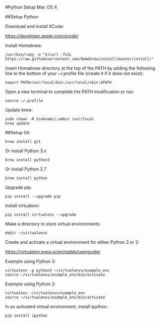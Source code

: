 #Python Setup Mac OS X

##Setup Python

Download and install XCode:

<https://developer.apple.com/xcode/>

Install Homebrew:

```shell
/usr/bin/ruby -e "$(curl -fsSL https://raw.githubusercontent.com/Homebrew/install/master/install)"
```

Insert Homebrew directory at the top of the PATH by adding the
following line to the bottom of your ~/.profile file (create it if it
does not exist):

```shell
export PATH=/usr/local/bin:/usr/local/sbin:$PATH
```

Open a new terminal to complete the PATH modification or run:

```shell
source ~/.profile
```

Update brew:

```shell
sudo chown -R $(whoami):admin /usr/local
brew update
```

##Setup Git

```shell
brew install git
```

Or install Python 3.x

```shell
brew install python3
```

Or install Python 2.7

```shell
brew install python
```

Upgrade pip:

```shell
pip install --upgrade pip
```

Install virtualenv:

```shell
pip install virtualenv --upgrade
```

Make a directory to store virtual environments:

```shell
mkdir ~/virtualenvs
```

Create and activate a virtual environment for either Python 3 or 2:

<https://virtualenv.pypa.io/en/stable/userguide/>

Example using Python 3:

```shell
virtualenv -p python3 ~/virtualenvs/example_env
source ~/virtualenvs/example_env/bin/activate
```

Example using Python 2:

```shell
virtualenv ~/virtualenvs/example_env
source ~/virtualenvs/example_env/bin/activate
```

In an activated virtual environment, install ipython:

```shell
pip install ipython
```
